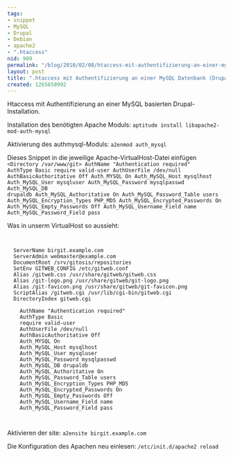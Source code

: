```yaml
---
tags:
- snippet
- MySQL
- Drupal
- Debian
- apache2
- ".htaccess"
nid: 989
permalink: "/blog/2010/02/08/htaccess-mit-authentifizierung-an-einer-mysql-datenbank-drupal.html"
layout: post
title: ".htaccess mit Authentifizierung an einer MySQL Datenbank (Drupal)"
created: 1265658992
---
```

Htaccess mit Authentifizierung an einer MySQL basierten Drupal-Installation.

Installation des benötigten Apache Moduls: `aptitude install libapache2-mod-auth-mysql`

Aktivierung des authmysql-Moduls: `a2enmod auth_mysql`
<!--break-->
Dieses Snippet in die jeweilige Apache-VirtualHost-Datei einfügen
<code>
<Directory /var/www/git>
  AuthName "Authentication required"
  AuthType Basic
  require valid-user
  AuthUserFile /dev/null
  AuthBasicAuthoritative Off
  Auth_MYSQL On
  Auth_MySQL_Host mysqlhost
  Auth_MySQL_User mysqluser
  Auth_MySQL_Password mysqlpasswd
  Auth_MySQL_DB drupaldb
  Auth_MySQL_Authoritative On
  Auth_MySQL_Password_Table users
  Auth_MySQL_Encryption_Types PHP_MD5
  Auth_MySQL_Encrypted_Passwords On
  Auth_MySQL_Empty_Passwords Off
  Auth_MySQL_Username_Field name
  Auth_MySQL_Password_Field pass
</Directory>
</code>

Was in unserm VirtualHost so aussieht:

<code>
<VirtualHost *>
  ServerName birgit.example.com
  ServerAdmin webmaster@example.com
  DocumentRoot /srv/gitosis/repositories
  SetEnv GITWEB_CONFIG /etc/gitweb.conf
  Alias /gitweb.css /usr/share/gitweb/gitweb.css
  Alias /git-logo.png /usr/share/gitweb/git-logo.png
  Alias /git-favicon.png /usr/share/gitweb/git-favicon.png
  ScriptAlias /gitweb.cgi /usr/lib/cgi-bin/gitweb.cgi
  DirectoryIndex gitweb.cgi
  <Directory /var/www/git>
    AuthName "Authentication required"
    AuthType Basic
    require valid-user
    AuthUserFile /dev/null
    AuthBasicAuthoritative Off
    Auth_MYSQL On
    Auth_MySQL_Host mysqlhost
    Auth_MySQL_User mysqluser
    Auth_MySQL_Password mysqlpasswd
    Auth_MySQL_DB drupaldb
    Auth_MySQL_Authoritative On
    Auth_MySQL_Password_Table users
    Auth_MySQL_Encryption_Types PHP_MD5
    Auth_MySQL_Encrypted_Passwords On
    Auth_MySQL_Empty_Passwords Off
    Auth_MySQL_Username_Field name
    Auth_MySQL_Password_Field pass
  </Directory>
</VirtualHost>
</code>

Aktivieren der site: `a2ensite birgit.example.com` 

Die Konfiguration des Apachen neu einlesen: `/etc/init.d/apache2 reload`
